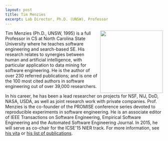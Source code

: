 ```yaml
---
layout: post
title: Tim Menzies
excerpt: Lab Director, Ph.D. (UNSW), Professor 
---
```


 
<img align=right width=200
src="{{site.url}}/img/timm.jpg"> Tim Menzies (Ph.D.,
UNSW, 1995) is a full Professor in CS at North
Carolina State University where he teaches software
engineering and search-based SE.  His research
relates to synergies between human and artificial
intelligence, with particular application to data
mining for software engineering.  He is the author
of over 230 referred publications; and is one of the
100 most cited authors in software engineering out
of over 39,000 researchers.

In his career, he has been a lead researcher on
projects for NSF, NIJ, DoD, NASA, USDA, as well as
joint research work with private companies.
Prof. Menzies is the co-founder of the PROMISE
conference series devoted to reproducible
experiments in software engineering.  He is an
associate editor of IEEE Transactions on Software
Engineering, Empirical Software Engineering and the
Automated Software Engineering Journal. In 2015, he
will serve as co-chair for the ICSE'15 NIER track.
For more information, see [his
vita](http://menzies.us) or [his list of
publications](pubs.html).

